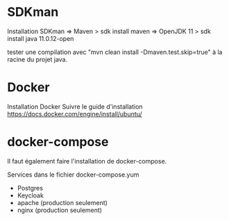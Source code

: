 # SDKman
Installation SDKman
=> Maven > sdk install maven
=> OpenJDK 11 > sdk install java 11.0.12-open

tester une compilation avec "mvn clean install -Dmaven.test.skip=true" à la racine du projet java.

# Docker
Installation Docker
Suivre le guide d'installation https://docs.docker.com/engine/install/ubuntu/


# docker-compose
Il faut également faire l'installation de docker-compose.

Services dans le fichier docker-compose.yum

- Postgres
- Keycloak
- apache (production seulement)
- nginx (production seulement)
